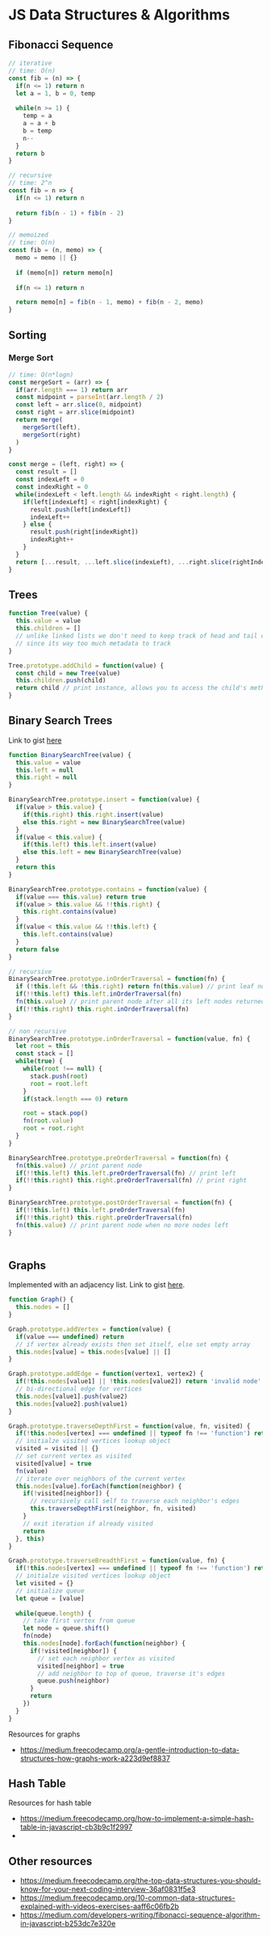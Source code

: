 # JS Data Structures & Algorithms

## Fibonacci Sequence
```javascript
// iterative
// time: O(n)
const fib = (n) => {
  if(n <= 1) return n
  let a = 1, b = 0, temp
  
  while(n >= 1) {
    temp = a
    a = a + b
    b = temp
    n--
  }
  return b
}

// recursive 
// time: 2^n
const fib = n => {
  if(n <= 1) return n
  
  return fib(n - 1) + fib(n - 2)
}

// memoized
// time: O(n)
const fib = (n, memo) => {
  memo = memo || {}
  
  if (memo[n]) return memo[n]
  
  if(n <= 1) return n

  return memo[n] = fib(n - 1, memo) + fib(n - 2, memo)
}
```

## Sorting

### Merge Sort
```javascript
// time: O(n*logn)
const mergeSort = (arr) => {
  if(arr.length === 1) return arr
  const midpoint = parseInt(arr.length / 2)
  const left = arr.slice(0, midpoint)
  const right = arr.slice(midpoint)
  return merge(
    mergeSort(left),
    mergeSort(right)
  )
}

const merge = (left, right) => {
  const result = []
  const indexLeft = 0
  const indexRight = 0
  while(indexLeft < left.length && indexRight < right.length) {
    if(left[indexLeft] < right[indexRight) {
      result.push(left[indexLeft])
      indexLeft++
    } else {
      result.push(right[indexRight])
      indexRight++
    }
  }
  return [...result, ...left.slice(indexLeft), ...right.slice(rightIndex)]
}

```

## Trees
```javascript
function Tree(value) {
  this.value = value
  this.children = []
  // unlike linked lists we don't need to keep track of head and tail of each node
  // since its way too much metadata to track
}

Tree.prototype.addChild = function(value) {
  const child = new Tree(value)
  this.children.push(child)
  return child // print instance, allows you to access the child's methods as well
}
```

## Binary Search Trees
Link to gist [here](https://gist.github.com/ashiq-r31/1d772b482f94a319a75b6981697e3a69)
```javascript
function BinarySearchTree(value) {
  this.value = value
  this.left = null
  this.right = null
}

BinarySearchTree.prototype.insert = function(value) {
  if(value > this.value) {
    if(this.right) this.right.insert(value)
    else this.right = new BinarySearchTree(value)
  }
  if(value < this.value) {
    if(this.left) this.left.insert(value)
    else this.left = new BinarySearchTree(value)
  }
  return this
}

BinarySearchTree.prototype.contains = function(value) {
  if(value === this.value) return true
  if(value > this.value && !!this.right) {
    this.right.contains(value)
  }
  if(value < this.value && !!this.left) {
    this.left.contains(value)
  }
  return false
}

// recursive
BinarySearchTree.prototype.inOrderTraversal = function(fn) {
  if (!this.left && !this.right) return fn(this.value) // print leaf node at the bottom
  if(!!this.left) this.left.inOrderTraversal(fn)
  fn(this.value) // print parent node after all its left nodes returned 
  if(!!this.right) this.right.inOrderTraversal(fn)
}

// non recursive
BinarySearchTree.prototype.inOrderTraversal = function(value, fn) {
  let root = this
  const stack = []
  while(true) {
    while(root !== null) {
      stack.push(root)
      root = root.left
    }
    if(stack.length === 0) return 

    root = stack.pop()
    fn(root.value)
    root = root.right 
  }
}

BinarySearchTree.prototype.preOrderTraversal = function(fn) {
  fn(this.value) // print parent node
  if(!!this.left) this.left.preOrderTraversal(fn) // print left 
  if(!!this.right) this.right.preOrderTraversal(fn) // print right
}

BinarySearchTree.prototype.postOrderTraversal = function(fn) {
  if(!!this.left) this.left.preOrderTraversal(fn)
  if(!!this.right) this.right.preOrderTraversal(fn)
  fn(this.value) // print parent node when no more nodes left
}
  
```

## Graphs
Implemented with an adjacency list. Link to gist [here](https://gist.github.com/ashiq-r31/fb0d6774200d82d3523969d3e23743d5).
```javascript
function Graph() {
  this.nodes = []
}

Graph.prototype.addVertex = function(value) {
  if(value === undefined) return
  // if vertex already exists then set itself, else set empty array
  this.nodes[value] = this.nodes[value] || []
}

Graph.prototype.addEdge = function(vertex1, vertex2) {
  if(!this.nodes[value1] || !this.nodes[value2]) return 'invalid node'
  // bi-directional edge for vertices
  this.nodes[value1].push(value2)
  this.nodes[value2].push(value1)
}

Graph.prototype.traverseDepthFirst = function(value, fn, visited) {
  if(!this.nodes[vertex] === undefined || typeof fn !== 'function') return 'invalid node or function'
  // initialze visited vertices lookup object
  visited = visited || {}
  // set current vertex as visited
  visited[value] = true
  fn(value)
  // iterate over neighbors of the current vertex
  this.nodes[value].forEach(function(neighbor) {
    if(!visited[neighbor]) {
      // recursively call self to traverse each neighbor's edges
      this.traverseDepthFirst(neighbor, fn, visited)
    }
    // exit iteration if already visited
    return
  }, this)
}

Graph.prototype.traverseBreadthFirst = function(value, fn) {
  if(!this.nodes[vertex] === undefined || typeof fn !== 'function') return 'invalid node or function'
  // initialze visited vertices lookup object
  let visited = {}
  // initialize queue
  let queue = [value]
  
  while(queue.length) {
    // take first vertex from queue
    let node = queue.shift()
    fn(node)
    this.nodes[node].forEach(function(neighbor) {
      if(!visited[neighbor]) {
        // set each neighbor vertex as visited
        visited[neighbor] = true
        // add neighbor to top of queue, traverse it's edges
        queue.push(neighbor)
      }
      return
    })
  }
}
```
Resources for graphs
- https://medium.freecodecamp.org/a-gentle-introduction-to-data-structures-how-graphs-work-a223d9ef8837

## Hash Table
Resources for hash table
- https://medium.freecodecamp.org/how-to-implement-a-simple-hash-table-in-javascript-cb3b9c1f2997
- 

## Other resources
- https://medium.freecodecamp.org/the-top-data-structures-you-should-know-for-your-next-coding-interview-36af0831f5e3
- https://medium.freecodecamp.org/10-common-data-structures-explained-with-videos-exercises-aaff6c06fb2b
- https://medium.com/developers-writing/fibonacci-sequence-algorithm-in-javascript-b253dc7e320e





